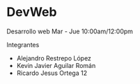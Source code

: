 # DevWeb
Desarrollo web Mar - Jue 10:00am/12:00pm

Integrantes
  - Alejandro Restrepo López
  - Kevin Javier Aguilar Román
  - Ricardo Jesus Ortega
12